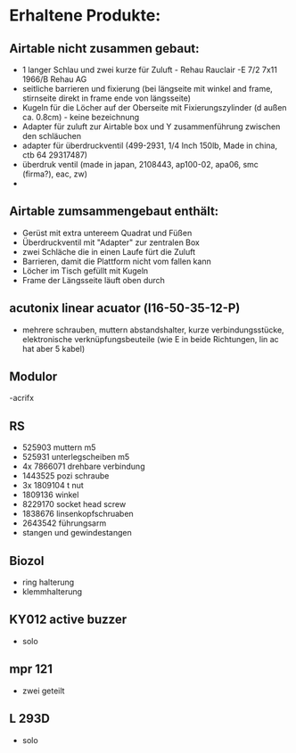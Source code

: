 # Erhaltene Produkte:
## Airtable nicht zusammen gebaut:
- 1 langer Schlau und zwei kurze für Zuluft - Rehau Rauclair -E  7/2 7x11 1966/B Rehau AG
- seitliche barrieren und fixierung (bei längseite mit winkel and frame, stirnseite direkt in frame ende von längsseite)
- Kugeln für die Löcher auf der Oberseite mit Fixierungszylinder (d außen ca. 0.8cm) - keine bezeichnung
- Adapter für zuluft zur Airtable box und Y zusammenführung zwischen den schläuchen
- adapter für überdruckventil (499-2931, 1/4 Inch 150lb, Made in china, ctb 64 29317487)
- überdruk ventil (made in japan, 2108443, ap100-02, apa06, smc (firma?), eac, zw)
- 

## Airtable zumsammengebaut enthält:

- Gerüst mit extra untereem Quadrat und Füßen
- Überdruckventil mit "Adapter" zur zentralen Box
- zwei Schläche die in einen Laufe fürt die Zuluft
- Barrieren, damit die Plattform nicht vom fallen kann
- Löcher im Tisch gefüllt mit Kugeln
- Frame der Längsseite läuft oben durch


## acutonix linear acuator (l16-50-35-12-P)
- mehrere schrauben, muttern abstandshalter, kurze verbindungsstücke, elektronische verknüpfungsbeuteile (wie E in beide Richtungen, lin ac hat aber 5 kabel)

## Modulor 
-acrifx

## RS
- 525903 muttern m5
- 525931 unterlegscheiben m5
- 4x 7866071 drehbare verbindung 
- 1443525 pozi schraube
- 3x 1809104 t nut 
- 1809136 winkel
- 8229170 socket head screw
- 1838676 linsenkopfschruaben
- 2643542 führungsarm
- stangen und gewindestangen

## Biozol
- ring halterung
- klemmhalterung

## KY012 active buzzer
- solo


## mpr 121
- zwei geteilt

## L 293D
- solo

